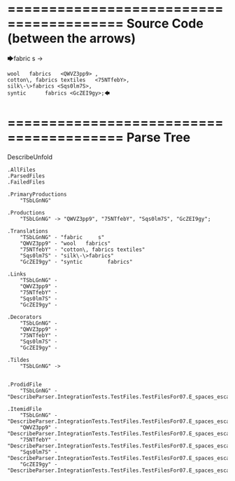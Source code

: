 ========================================
Source Code (between the arrows)
========================================

🡆fabric     s 	<TSbLGnNG> ->

	wool   fabrics	 <QWVZ3pp9> ,
	cotton\, fabrics textiles   <75NTfebY>,
    silk\-\>fabrics <Sqs0lm7S>,
    syntic 		fabrics <GcZEI9gy>;🡄

========================================
Parse Tree
========================================
DescribeUnfold

    .AllFiles
    .ParsedFiles
    .FailedFiles

    .PrimaryProductions
        "TSbLGnNG" 

    .Productions
        "TSbLGnNG" -> "QWVZ3pp9", "75NTfebY", "Sqs0lm7S", "GcZEI9gy";

    .Translations
        "TSbLGnNG" - "fabric     s"
        "QWVZ3pp9" - "wool   fabrics"
        "75NTfebY" - "cotton\, fabrics textiles"
        "Sqs0lm7S" - "silk\-\>fabrics"
        "GcZEI9gy" - "syntic 		fabrics"

    .Links
        "TSbLGnNG" - 
        "QWVZ3pp9" - 
        "75NTfebY" - 
        "Sqs0lm7S" - 
        "GcZEI9gy" - 

    .Decorators
        "TSbLGnNG" - 
        "QWVZ3pp9" - 
        "75NTfebY" - 
        "Sqs0lm7S" - 
        "GcZEI9gy" - 

    .Tildes
        "TSbLGnNG" -> 


    .ProdidFile
        "TSbLGnNG" - "DescribeParser.IntegrationTests.TestFiles.TestFilesFor07.E_spaces_escapes_N.ds"

    .ItemidFile
        "TSbLGnNG" - "DescribeParser.IntegrationTests.TestFiles.TestFilesFor07.E_spaces_escapes_N.ds"
        "QWVZ3pp9" - "DescribeParser.IntegrationTests.TestFiles.TestFilesFor07.E_spaces_escapes_N.ds"
        "75NTfebY" - "DescribeParser.IntegrationTests.TestFiles.TestFilesFor07.E_spaces_escapes_N.ds"
        "Sqs0lm7S" - "DescribeParser.IntegrationTests.TestFiles.TestFilesFor07.E_spaces_escapes_N.ds"
        "GcZEI9gy" - "DescribeParser.IntegrationTests.TestFiles.TestFilesFor07.E_spaces_escapes_N.ds"

